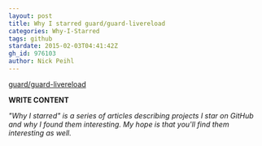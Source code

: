 ```yaml
---
layout: post
title: Why I starred guard/guard-livereload
categories: Why-I-Starred
tags: github
stardate: 2015-02-03T04:41:42Z
gh_id: 976103
author: Nick Peihl
---
```


[guard/guard-livereload](https://github.com/guard/guard-livereload)

**WRITE CONTENT**

*"Why I starred" is a series of articles describing projects I star on GitHub and why I found them interesting. My hope is that you'll find them interesting as well.*


